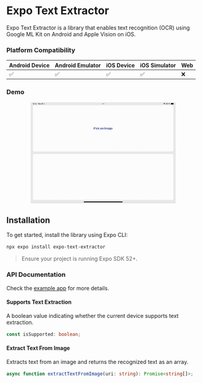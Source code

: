 # Expo Text Extractor

Expo Text Extractor is a library that enables text recognition (OCR) using Google ML Kit on Android and Apple Vision on iOS.

### Platform Compatibility

| Android Device | Android Emulator | iOS Device | iOS Simulator | Web |
| -------------- | ---------------- | ---------- | ------------- | --- |
| ✅             | ✅               | ✅         | ✅            | ❌  |

### Demo

<p align="center">
	<img src="https://github.com/pchalupa/readme-assets/blob/main/expo-text-extractor.gif" alt="demo" width="75%" />
</p>

## Installation

To get started, install the library using Expo CLI:

```sh
npx expo install expo-text-extractor
```

> Ensure your project is running Expo SDK 52+.

### API Documentation

Check the [example app](https://github.com/pchalupa/expo-text-extractor/blob/main/example/App.tsx) for more details.

#### Supports Text Extraction

A boolean value indicating whether the current device supports text extraction.

```ts
const isSupported: boolean;
```

#### Extract Text From Image

Extracts text from an image and returns the recognized text as an array.

```ts
async function extractTextFromImage(uri: string): Promise<string[]>;
```
